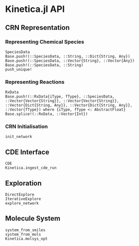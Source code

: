 # Kinetica.jl API

## CRN Representation

### Representing Chemical Species

```@docs
SpeciesData
Base.push!(::SpeciesData, ::String, ::Dict{String, Any})
Base.push!(::SpeciesData, ::Vector{String}, ::Vector{Any})
Base.push!(::SpeciesData, ::String)
push_unique!
```

### Representing Reactions

```@docs
RxData
Base.push!(::RxData{iType, fType}, ::SpeciesData, ::Vector{Vector{String}}, ::Vector{Vector{String}}, ::Vector{Dict{String, Any}}, ::Vector{Dict{String, Any}}, ::Vector{fType}) where {iType, fType <: AbstractFloat}
Base.splice!(::RxData, ::Vector{Int})
```

### CRN Initialisation

```@docs
init_network
```

## CDE Interface

```@docs
CDE
Kinetica.ingest_cde_run
```

## Exploration

```@docs
DirectExplore
IterativeExplore
explore_network
```

## Molecule System

```@docs
system_from_smiles
system_from_mols
Kinetica.molsys_opt
```